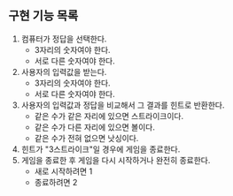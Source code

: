 ## 구현 기능 목록

1. 컴퓨터가 정답을 선택한다.
   - 3자리의 숫자여야 한다.
   - 서로 다른 숫자여야 한다.
2. 사용자의 입력값을 받는다.
   - 3자리의 숫자여야 한다.
   - 서로 다른 숫자여야 한다.
3. 사용자의 입력값과 정답을 비교해서 그 결과를 힌트로 반환한다.
   - 같은 수가 같은 자리에 있으면 스트라이크이다.
   - 같은 수가 다른 자리에 있으면 볼이다.
   - 같은 수가 전혀 없으면 낫싱이다.
4. 힌트가 "3스트라이크"일 경우에 게임을 종료한다.
5. 게임을 종료한 후 게임을 다시 시작하거나 완전히 종료한다.
   - 새로 시작하려면 1
   - 종료하려면 2
